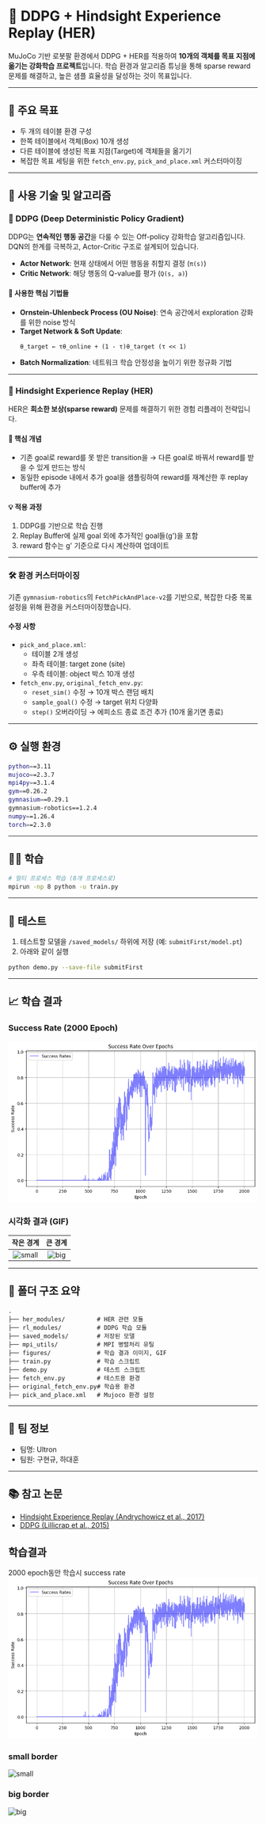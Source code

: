 # 🦾 DDPG + Hindsight Experience Replay (HER)

MuJoCo 기반 로봇팔 환경에서 DDPG + HER를 적용하여 **10개의 객체를 목표 지점에 옮기는 강화학습 프로젝트**입니다. 학습 환경과 알고리즘 튜닝을 통해 sparse reward 문제를 해결하고, 높은 샘플 효율성을 달성하는 것이 목표입니다.

---

## 📌 주요 목표
- 두 개의 테이블 환경 구성
- 한쪽 테이블에서 객체(Box) 10개 생성
- 다른 테이블에 생성된 목표 지점(Target)에 객체들을 옮기기
- 복잡한 목표 세팅을 위한 `fetch_env.py`, `pick_and_place.xml` 커스터마이징

---

## 🚀 사용 기술 및 알고리즘

### 🧠 DDPG (Deep Deterministic Policy Gradient)

DDPG는 **연속적인 행동 공간**을 다룰 수 있는 Off-policy 강화학습 알고리즘입니다. DQN의 한계를 극복하고, Actor-Critic 구조로 설계되어 있습니다.

- **Actor Network**: 현재 상태에서 어떤 행동을 취할지 결정 (`π(s)`)
- **Critic Network**: 해당 행동의 Q-value를 평가 (`Q(s, a)`)

#### 🔧 사용한 핵심 기법들
- **Ornstein-Uhlenbeck Process (OU Noise)**: 연속 공간에서 exploration 강화를 위한 noise 방식
- **Target Network & Soft Update**:
  ```
  θ_target ← τθ_online + (1 - τ)θ_target (τ << 1)
  ```
- **Batch Normalization**: 네트워크 학습 안정성을 높이기 위한 정규화 기법

---

### 🎯 Hindsight Experience Replay (HER)

HER은 **희소한 보상(sparse reward)** 문제를 해결하기 위한 경험 리플레이 전략입니다.

#### 📌 핵심 개념
- 기존 goal로 reward를 못 받은 transition을 → 다른 goal로 바꿔서 reward를 받을 수 있게 만드는 방식
- 동일한 episode 내에서 추가 goal을 샘플링하여 reward를 재계산한 후 replay buffer에 추가

#### 💡 적용 과정
1. DDPG를 기반으로 학습 진행
2. Replay Buffer에 실제 goal 외에 추가적인 goal들(g')을 포함
3. reward 함수는 g' 기준으로 다시 계산하여 업데이트

---

### 🛠 환경 커스터마이징

기존 `gymnasium-robotics`의 `FetchPickAndPlace-v2`를 기반으로, 복잡한 다중 목표 설정을 위해 환경을 커스터마이징했습니다.

#### 수정 사항
- `pick_and_place.xml`:
  - 테이블 2개 생성
  - 좌측 테이블: target zone (site)
  - 우측 테이블: object 박스 10개 생성
- `fetch_env.py`, `original_fetch_env.py`:
  - `reset_sim()` 수정 → 10개 박스 랜덤 배치
  - `sample_goal()` 수정 → target 위치 다양화
  - `step()` 오버라이딩 → 에피소드 종료 조건 추가 (10개 옮기면 종료)

---

## ⚙️ 실행 환경

```bash
python==3.11
mujoco==2.3.7
mpi4py==3.1.4
gym==0.26.2
gymnasium==0.29.1
gymnasium-robotics==1.2.4
numpy==1.26.4
torch==2.3.0
```

---

## 🏋️‍♂️ 학습

```bash
# 멀티 프로세스 학습 (8개 프로세스로)
mpirun -np 8 python -u train.py
```

---

## 🎯 테스트

1. 테스트할 모델을 `/saved_models/` 하위에 저장 (예: `submitFirst/model.pt`)
2. 아래와 같이 실행

```bash
python demo.py --save-file submitFirst
```

---

## 📈 학습 결과

### Success Rate (2000 Epoch)
![학습데이터](./figures/RL_successrate.png)

### 시각화 결과 (GIF)

| 작은 경계 | 큰 경계 |
|:--:|:--:|
| ![small](./figures/smalloutput.gif) | ![big](./figures/8m52soutput.gif) |

---

## 📁 폴더 구조 요약

```
.
├── her_modules/         # HER 관련 모듈
├── rl_modules/          # DDPG 학습 모듈
├── saved_models/        # 저장된 모델
├── mpi_utils/           # MPI 병렬처리 유틸
├── figures/             # 학습 결과 이미지, GIF
├── train.py             # 학습 스크립트
├── demo.py              # 테스트 스크립트
├── fetch_env.py         # 테스트용 환경
├── original_fetch_env.py# 학습용 환경
├── pick_and_place.xml   # Mujoco 환경 설정
```

---

## 🙋 팀 정보

- 팀명: Ultron  
- 팀원: 구현규, 하대훈

---

## 📚 참고 논문

- [Hindsight Experience Replay (Andrychowicz et al., 2017)](https://arxiv.org/abs/1707.01495)
- [DDPG (Lillicrap et al., 2015)](https://arxiv.org/abs/1509.02971)

## 학습결과
 2000 epoch동안 학습시 success rate
![학습데이터](./figures/RL_successrate.png)
### small border
![small](./figures/smalloutput.gif)



### big border
![big](./figures/8m52soutput.gif)



